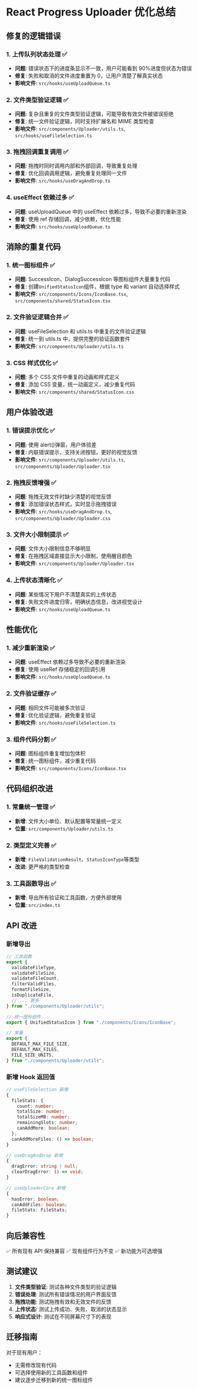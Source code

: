 # React Progress Uploader 优化总结

## 修复的逻辑错误

### 1. 上传队列状态处理 ✅

- **问题**: 错误状态下的进度条显示不一致，用户可能看到 90%进度但状态为错误
- **修复**: 失败和取消的文件进度重置为 0，让用户清楚了解真实状态
- **影响文件**: `src/hooks/useUploadQueue.ts`

### 2. 文件类型验证逻辑 ✅

- **问题**: 复杂且重复的文件类型验证逻辑，可能导致有效文件被错误拒绝
- **修复**: 统一文件验证逻辑，同时支持扩展名和 MIME 类型检查
- **影响文件**: `src/components/Uploader/utils.ts`, `src/hooks/useFileSelection.ts`

### 3. 拖拽回调重复调用 ✅

- **问题**: 拖拽时同时调用内部和外部回调，导致重复处理
- **修复**: 优化回调调用逻辑，避免重复处理同一文件
- **影响文件**: `src/hooks/useDragAndDrop.ts`

### 4. useEffect 依赖过多 ✅

- **问题**: useUploadQueue 中的 useEffect 依赖过多，导致不必要的重新渲染
- **修复**: 使用 ref 存储回调，减少依赖，优化性能
- **影响文件**: `src/hooks/useUploadQueue.ts`

## 消除的重复代码

### 1. 统一图标组件 ✅

- **问题**: SuccessIcon、DialogSuccessIcon 等图标组件大量重复代码
- **修复**: 创建`UnifiedStatusIcon`组件，根据 type 和 variant 自动选择样式
- **影响文件**: `src/components/Icons/IconBase.tsx`, `src/components/shared/StatusIcon.tsx`

### 2. 文件验证逻辑合并 ✅

- **问题**: useFileSelection 和 utils.ts 中重复的文件验证逻辑
- **修复**: 统一到 utils.ts 中，提供完整的验证函数套件
- **影响文件**: `src/components/Uploader/utils.ts`

### 3. CSS 样式优化 ✅

- **问题**: 多个 CSS 文件中重复的动画和样式定义
- **修复**: 添加 CSS 变量，统一动画定义，减少重复代码
- **影响文件**: `src/components/shared/StatusIcon.css`

## 用户体验改进

### 1. 错误提示优化 ✅

- **问题**: 使用 alert()弹窗，用户体验差
- **修复**: 内联错误提示，支持关闭按钮，更好的视觉反馈
- **影响文件**: `src/components/Uploader/utils.ts`, `src/components/Uploader/Uploader.tsx`

### 2. 拖拽反馈增强 ✅

- **问题**: 拖拽无效文件时缺少清楚的视觉反馈
- **修复**: 添加错误状态样式，实时显示拖拽错误
- **影响文件**: `src/hooks/useDragAndDrop.ts`, `src/components/Uploader/Uploader.css`

### 3. 文件大小限制提示 ✅

- **问题**: 文件大小限制信息不够明显
- **修复**: 在拖拽区域直接显示大小限制，使用醒目颜色
- **影响文件**: `src/components/Uploader/Uploader.tsx`

### 4. 上传状态清晰化 ✅

- **问题**: 某些情况下用户不清楚真实的上传状态
- **修复**: 失败文件进度归零，明确状态信息，改进视觉设计
- **影响文件**: `src/hooks/useUploadQueue.ts`

## 性能优化

### 1. 减少重新渲染 ✅

- **问题**: useEffect 依赖过多导致不必要的重新渲染
- **修复**: 使用 useRef 存储稳定的回调引用
- **影响文件**: `src/hooks/useUploadQueue.ts`

### 2. 文件验证缓存 ✅

- **问题**: 相同文件可能被多次验证
- **修复**: 优化验证逻辑，避免重复验证
- **影响文件**: `src/hooks/useFileSelection.ts`

### 3. 组件代码分割 ✅

- **问题**: 图标组件重复增加包体积
- **修复**: 统一图标组件，减少重复代码
- **影响文件**: `src/components/Icons/IconBase.tsx`

## 代码组织改进

### 1. 常量统一管理 ✅

- **新增**: 文件大小单位、默认配置等常量统一定义
- **位置**: `src/components/Uploader/utils.ts`

### 2. 类型定义完善 ✅

- **新增**: `FileValidationResult`、`StatusIconType`等类型
- **改进**: 更严格的类型检查

### 3. 工具函数导出 ✅

- **新增**: 导出所有验证和工具函数，方便外部使用
- **位置**: `src/index.ts`

## API 改进

### 新增导出

```typescript
// 工具函数
export {
  validateFileType,
  validateFileSize,
  validateFileCount,
  filterValidFiles,
  formatFileSize,
  isDuplicateFile,
  // ... 更多
} from "./components/Uploader/utils";

// 统一图标组件
export { UnifiedStatusIcon } from "./components/Icons/IconBase";

// 常量
export {
  DEFAULT_MAX_FILE_SIZE,
  DEFAULT_MAX_FILES,
  FILE_SIZE_UNITS,
} from "./components/Uploader/utils";
```

### 新增 Hook 返回值

```typescript
// useFileSelection 新增
{
  fileStats: {
    count: number;
    totalSize: number;
    totalSizeMB: number;
    remainingSlots: number;
    canAddMore: boolean;
  };
  canAddMoreFiles: () => boolean;
}

// useDragAndDrop 新增
{
  dragError: string | null;
  clearDragError: () => void;
}

// useUploaderCore 新增
{
  hasError: boolean;
  canAddFiles: boolean;
  fileStats: FileStats;
}
```

## 向后兼容性

✅ 所有现有 API 保持兼容
✅ 现有组件行为不变
✅ 新功能为可选增强

## 测试建议

1. **文件类型验证**: 测试各种文件类型的验证逻辑
2. **错误处理**: 测试所有错误情况的用户界面反馈
3. **拖拽功能**: 测试拖拽有效和无效文件的反馈
4. **上传状态**: 测试上传成功、失败、取消的状态显示
5. **响应式设计**: 测试在不同屏幕尺寸下的表现

## 迁移指南

对于现有用户：

- 无需修改现有代码
- 可选择使用新的工具函数和组件
- 建议逐步迁移到新的统一图标组件
